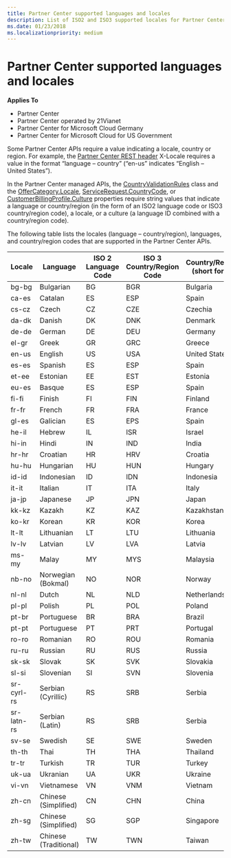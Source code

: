 ```yaml
---
title: Partner Center supported languages and locales
description: List of ISO2 and ISO3 supported locales for Partner Center. 
ms.date: 01/23/2018
ms.localizationpriority: medium
---
```


# Partner Center supported languages and locales


**Applies To**

-   Partner Center
-   Partner Center operated by 21Vianet
-   Partner Center for Microsoft Cloud Germany
-   Partner Center for Microsoft Cloud for US Government

Some Partner Center APIs require a value indicating a locale, country or region. For example, the [Partner Center REST header](headers.md) X-Locale requires a value in the format “language – country” (“en-us” indicates “English – United States”).

In the Partner Center managed APIs, the [CountryValidationRules](https://docs.microsoft.com/dotnet/api/microsoft.store.partnercenter.models.countryvalidationrules.countryvalidationrules) class and the [OfferCategory.Locale](https://docs.microsoft.com/dotnet/api/microsoft.store.partnercenter.models.offers.offercategory.locale), [ServiceRequest.CountryCode](https://docs.microsoft.com/dotnet/api/microsoft.store.partnercenter.models.servicerequests.servicerequest.countrycode), or [CustomerBillingProfile.Culture](https://docs.microsoft.com/dotnet/api/microsoft.store.partnercenter.models.customers.customerbillingprofile.culture) properties require string values that indicate a language or country/region (in the form of an ISO2 language code or ISO3 country/region code), a locale, or a culture (a language ID combined with a country/region code).

The following table lists the locales (language – country/region), languages, and country/region codes that are supported in the Partner Center APIs. 

| Locale     | Language                | ISO 2 Language Code | ISO 3 Country/Region Code | Country/Region (short form) |
|------------|-------------------------|---------------------|---------------------------|-----------------------------|
| bg-bg	     | Bulgarian	           | BG                  | BGR                       | Bulgaria                    |
| ca-es	     | Catalan                 | ES                  | ESP                       | Spain                       |
| cs-cz	     | Czech                   | CZ                  | CZE                       | Czechia                     |
| da-dk	     | Danish                  | DK                  | DNK                       | Denmark                     |
| de-de	     | German                  | DE                  | DEU                       | Germany                     |
| el-gr	     | Greek                   | GR                  | GRC                       | Greece                      |
| en-us	     | English                 | US                  | USA                       | United States               |
| es-es	     | Spanish                 | ES                  | ESP                       | Spain                       |
| et-ee	     | Estonian                | EE                  | EST                       | Estonia                     |
| eu-es	     | Basque                  | ES                  | ESP                       | Spain                       |
| fi-fi	     | Finish                  | FI                  | FIN                       | Finland                     |
| fr-fr      | French                  | FR                  | FRA                       | France                      |
| gl-es	     | Galician                | ES                  | EPS                       | Spain                       |
| he-il	     | Hebrew                  | IL                  | ISR                       | Israel                      |
| hi-in	     | Hindi                   | IN                  | IND                       | India                       |
| hr-hr	     | Croatian                | HR                  | HRV                       | Croatia                     |
| hu-hu	     | Hungarian               | HU                  | HUN                       | Hungary                     |
| id-id	     | Indonesian              | ID                  | IDN                       | Indonesia                   |
| it-it	     | Italian                 | IT                  | ITA                       | Italy                       |
| ja-jp	     | Japanese                | JP                  | JPN                       | Japan                       |
| kk-kz	     | Kazakh                  | KZ                  | KAZ                       | Kazakhstan                  |
| ko-kr	     | Korean                  | KR                  | KOR                       | Korea                       |
| lt-lt	     | Lithuanian              | LT                  | LTU                       | Lithuania                   |
| lv-lv	     | Latvian                 | LV                  | LVA                       | Latvia                      |
| ms-my	     | Malay                   | MY                  | MYS                       | Malaysia                    |
| nb-no	     | Norwegian (Bokmal)      | NO                  | NOR                       | Norway                      |
| nl-nl	     | Dutch                   | NL                  | NLD                       | Netherlands                 |
| pl-pl	     | Polish                  | PL                  | POL                       | Poland                      |
| pt-br	     | Portuguese              | BR                  | BRA                       | Brazil                      |
| pt-pt	     | Portuguese              | PT                  | PRT                       | Portugal                    |
| ro-ro	     | Romanian                | RO                  | ROU                       | Romania                     |
| ru-ru	     | Russian                 | RU                  | RUS                       | Russia                      |
| sk-sk	     | Slovak                  | SK                  | SVK                       | Slovakia                    |
| sl-si	     | Slovenian               | SI                  | SVN                       | Slovenia                    |
| sr-cyrl-rs | Serbian (Cyrillic)      | RS                  | SRB                       | Serbia                      |
| sr-latn-rs | Serbian (Latin)         | RS                  | SRB                       | Serbia                      |
| sv-se	     | Swedish                 | SE                  | SWE                       | Sweden                      |
| th-th	     | Thai                    | TH                  | THA                       | Thailand                    |
| tr-tr	     | Turkish                 | TR                  | TUR                       | Turkey                      |
| uk-ua	     | Ukranian                | UA                  | UKR                       | Ukraine                     |
| vi-vn	     | Vietnamese              | VN                  | VNM                       | Vietnam                     |
| zh-cn	     | Chinese (Simplified)    | CN                  | CHN                       | China                       |
| zh-sg	     | Chinese (Simplified)    | SG                  | SGP                       | Singapore                   |
| zh-tw	     | Chinese (Traditional)   | TW                  | TWN                       | Taiwan                      |
 


